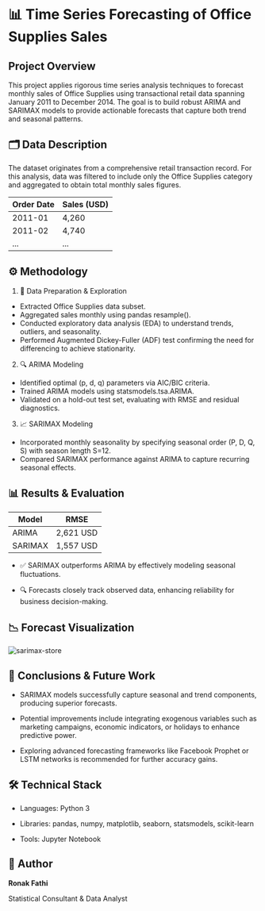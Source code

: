 # 📊 Time Series Forecasting of Office Supplies Sales
## Project Overview
This project applies rigorous time series analysis techniques to forecast monthly sales of Office Supplies using transactional retail data spanning January 2011 to December 2014. The goal is to build robust ARIMA and SARIMAX models to provide actionable forecasts that capture both trend and seasonal patterns.

## 🗂 Data Description
The dataset originates from a comprehensive retail transaction record. For this analysis, data was filtered to include only the Office Supplies category and aggregated to obtain total monthly sales figures.

| **Order Date** | **Sales (USD)** |
| -------------- | --------------- |
| 2011-01        | 4,260           |
| 2011-02        | 4,740           |
| ...            | ...             |


## ⚙️ Methodology
1. 🧹 Data Preparation & Exploration

- Extracted Office Supplies data subset.
- Aggregated sales monthly using pandas resample().
- Conducted exploratory data analysis (EDA) to understand trends, outliers, and seasonality.
- Performed Augmented Dickey-Fuller (ADF) test confirming the need for differencing to achieve stationarity.

2. 🔍 ARIMA Modeling

- Identified optimal (p, d, q) parameters via AIC/BIC criteria.
- Trained ARIMA models using statsmodels.tsa.ARIMA.
- Validated on a hold-out test set, evaluating with RMSE and residual diagnostics.

3. 📈 SARIMAX Modeling

- Incorporated monthly seasonality by specifying seasonal order (P, D, Q, S) with season length S=12.
- Compared SARIMAX performance against ARIMA to capture recurring seasonal effects.

## 📊 Results & Evaluation

| **Model** | **RMSE**  |
| --------- | --------- |
| ARIMA     | 2,621 USD |
| SARIMAX   | 1,557 USD |


- ✅ SARIMAX outperforms ARIMA by effectively modeling seasonal fluctuations.

- 🔍 Forecasts closely track observed data, enhancing reliability for business decision-making.

## 📉 Forecast Visualization

![sarimax-store](https://github.com/user-attachments/assets/846aa184-bd26-4224-b900-b360f01637e2)


## 🎯 Conclusions & Future Work
- SARIMAX models successfully capture seasonal and trend components, producing superior forecasts.

- Potential improvements include integrating exogenous variables such as marketing campaigns, economic indicators, or holidays to enhance predictive power.

- Exploring advanced forecasting frameworks like Facebook Prophet or LSTM networks is recommended for further accuracy gains.

## 🛠 Technical Stack
- Languages: Python 3

- Libraries: pandas, numpy, matplotlib, seaborn, statsmodels, scikit-learn

- Tools: Jupyter Notebook


## 👤 Author
**Ronak Fathi**

Statistical Consultant & Data Analyst


